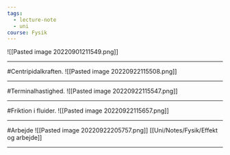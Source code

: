 ```yaml
---
tags:
  - lecture-note
  - uni
course: Fysik
---
```



![[Pasted image 20220901211549.png]]

***
#Centripidalkraften.
![[Pasted image 20220922115508.png]]

***

#Terminalhastighed.
![[Pasted image 20220922115547.png]]

***

#Friktion i fluider.
![[Pasted image 20220922115657.png]]

***

#Arbejde
![[Pasted image 20220922205757.png]]
[[Uni/Notes/Fysik/Effekt og arbejde]]

***


